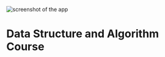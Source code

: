 ![screenshot of the app](https://raw.githubusercontent.com/praveenorugantitech/praveenorugantitech-express-js/master/tech.PNG)


# Data Structure and Algorithm Course







